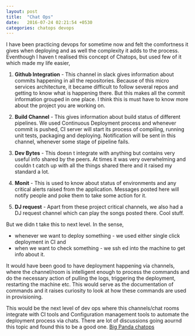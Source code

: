 ```yaml
---
layout: post
title:  "Chat Ops"
date:   2016-07-24 02:21:54 +0530
categories: chatops devops
---
```


I have been practicing devops for sometime now and felt the comfortness it gives when deploying and as well the complexity it adds to the process. Eventhough I haven t realised this concept of Chatops, but used few of it which made my life easier,

1. **Github Integration** - This channel in slack gives information about commits happening in all the repositories. Because of this micro services architecture, it became difficult to follow several repos and getting to know what is happening there. But this makes all the commit information grouped in one place. I think this is must have to know more about the project you are working on.

2. **Build Channel** - This gives information about build status of different pipelines. We used Continuous Deployment process and whenever commit is pushed, CI server will start its process of compiling, running unit tests, packaging and deploying. Notification will be sent in this channel, whenever some stage of pipeline fails.

3. **Dev Bytes** - This doesn t integrate with anything but contains very useful info shared by the peers. At times it was very overwhelming and couldn t catch up with all the things shared there and it raised my standard a lot.

4. **Monit** - This is used to know about status of environments and any critical alerts raised from the application. Messages posted here will notify people and poke them to take some action for it.

5. **DJ request** - Apart from these project critical channels, we also had a DJ request channel which can play the songs posted there. Cool stuff.

But we didn t take this to next level. In the sense,

* whenever we want to deploy something - we used either single click deployment in CI and
* when we want to check something - we ssh ed into the machine to get info about it.

It would have been good to have deployment happening via channels, where the channel/room is intelligent enough to process the commands and do the necessary action of pulling the logs, triggering the deployment, restarting the machine etc. This would serve as the documentation of commands and it raises curiosity to look at how these commands are used in provisioning.

This would be the next level of dev ops where this channels/chat rooms integrate with CI tools and Configuration management tools to automate the deployment process via chats. There are lot of discussions going aournd this topic and found this to be a good one. [Big Panda chatops](https://www.youtube.com/watch?v=C-RknDgd98c)
